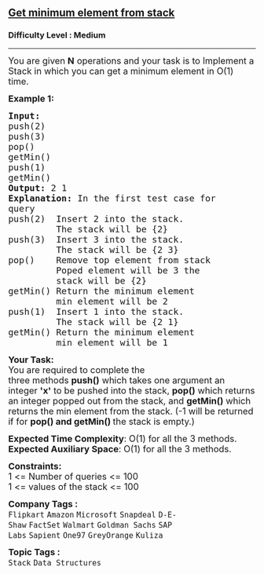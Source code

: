 <h2><a href="https://www.geeksforgeeks.org/problems/get-minimum-element-from-stack/1?page=3&difficulty=Medium&sortBy=submissions">Get minimum element from stack</a></h2><h3>Difficulty Level : Medium</h3><hr><div class="problems_problem_content__Xm_eO"><p><span style="font-size: 18px;">You are given <strong>N</strong> operations and your task is to Implement a Stack in which you can get a minimum element in O(1) time.</span></p>
<p><span style="font-size: 18px;"><strong>Example 1:</strong></span></p>
<pre><span style="font-size: 18px;"><strong>Input:
</strong>push(2)
push(3)
pop()
getMin()
push(1)
getMin()<strong>
Output: </strong>2 1<strong>
Explanation: </strong>In the first test case for
query&nbsp;
push(2)&nbsp; Insert 2 into the stack.
&nbsp;        The stack&nbsp;will be {2}
push(3)&nbsp; Insert 3 into the stack.
&nbsp;        The stack&nbsp;will be {2 3}
pop()    Remove top element from stack 
&nbsp;        Poped element will be 3&nbsp;the
&nbsp;        stack will be {2}
getMin() Return the minimum element
&nbsp;        min element will be 2&nbsp;
push(1)  Insert 1 into the stack.
         The stack&nbsp;will be {2 1}
getMin() Return the minimum element
&nbsp;        min element will be 1</span>
</pre>
<p><span style="font-size: 18px;"><strong>Your Task:</strong><br>You are required to complete the three&nbsp;methods&nbsp;<strong>push()</strong>&nbsp;which takes one argument an integer <strong>'x'</strong>&nbsp;to be pushed into the stack,&nbsp;<strong>pop()</strong>&nbsp;which returns an integer&nbsp;popped out from the stack, and <strong>getMin()</strong> which returns the min element from the stack. (-1 will be returned if for&nbsp;<strong>pop() and getMin()&nbsp;</strong>the stack is empty.)</span></p>
<p><span style="font-size: 18px;"><strong>Expected Time Complexity</strong>: O(1) for all the 3 methods.<br><strong>Expected Auxiliary Space</strong>: O(1) for all the 3 methods.</span></p>
<p><span style="font-size: 18px;"><strong>Constraints:</strong><br>1 &lt;= Number of queries&nbsp;&lt;= 100<br>1 &lt;= values of the stack&nbsp;&lt;= 100</span></p></div><p><span style=font-size:18px><strong>Company Tags : </strong><br><code>Flipkart</code>&nbsp;<code>Amazon</code>&nbsp;<code>Microsoft</code>&nbsp;<code>Snapdeal</code>&nbsp;<code>D-E-Shaw</code>&nbsp;<code>FactSet</code>&nbsp;<code>Walmart</code>&nbsp;<code>Goldman Sachs</code>&nbsp;<code>SAP Labs</code>&nbsp;<code>Sapient</code>&nbsp;<code>One97</code>&nbsp;<code>GreyOrange</code>&nbsp;<code>Kuliza</code>&nbsp;<br><p><span style=font-size:18px><strong>Topic Tags : </strong><br><code>Stack</code>&nbsp;<code>Data Structures</code>&nbsp;